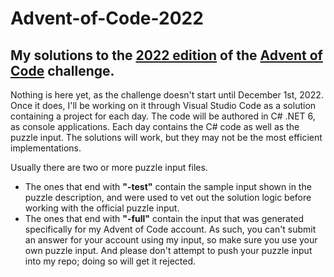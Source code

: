 # Advent-of-Code-2022
## My solutions to the [2022 edition](https://adventofcode.com/2022) of the [Advent of Code](https://adventofcode.com/) challenge.

Nothing is here yet, as the challenge doesn't start until December 1st, 2022. Once it does, I'll be working on it through Visual Studio Code as a solution containing a project for each day. The code will be authored in C# .NET 6, as console applications. Each day contains the C# code as well as the puzzle input. The solutions will work, but they may not be the most efficient implementations.

Usually there are two or more puzzle input files.
- The ones that end with **"-test"** contain the sample input shown in the puzzle description, and were used to vet out the solution logic before working with the official puzzle input.
- The ones that end with **"-full"** contain the input that was generated specifically for my Advent of Code account. As such, you can't submit an answer for your account using my input, so make sure you use your own puzzle input. And please don't attempt to push your puzzle input into my repo; doing so will get it rejected.
